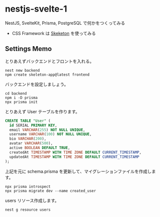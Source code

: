 # nestjs-svelte-1

NestJS, SvelteKit, Prisma, PostgreSQL で何かをつくってみる

- CSS Framework は [Skeketon](https://www.skeleton.dev/) を使ってみる

## Settings Memo

とりあえずバックエンドとフロントを入れる。

```shell
nest new backend
npm create skeleton-app@latest frontend
```

バックエンドを設定しましょう。

```shell
cd backend
npm i -D prisma
npx prisma init
```

とりあえず User テーブルを作ります。

```sql
CREATE TABLE "User" (
  id SERIAL PRIMARY KEY,
  email VARCHAR(255) NOT NULL UNIQUE,
  username VARCHAR(100) NOT NULL UNIQUE,
  bio VARCHAR(200),
  avatar VARCHAR(500),
  active BOOLEAN DEFAULT TRUE,
  createdAt TIMESTAMP WITH TIME ZONE DEFAULT CURRENT_TIMESTAMP,
  updatedAt TIMESTAMP WITH TIME ZONE DEFAULT CURRENT_TIMESTAMP
);
```

上記を元に schema.prisma を更新して、マイグレーションファイルを作成します。

```shell
npx prisma introspect
npx prisma migrate dev --name created_user
```

users リソース作成します。

```shell
nest g resource users
```
